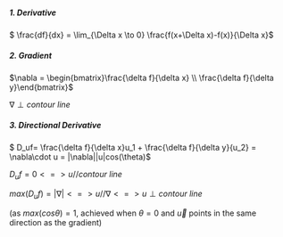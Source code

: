 ##### 1. Derivative

$ \frac{df}{dx} = \lim_{\Delta x \to 0} \frac{f(x+\Delta x)-f(x)}{\Delta x}$

##### 2. Gradient

$\nabla =  \begin{bmatrix}\frac{\delta f}{\delta x} \\ \frac{\delta f}{\delta y}\end{bmatrix}$

$\nabla \perp contour\:line$

##### 3. Directional Derivative

$ D_uf= \frac{\delta f}{\delta x}u_1 + \frac{\delta f}{\delta y}{u_2} = \nabla\cdot u = |\nabla||u|cos(\theta)$

$D_uf = 0 <=> u // contour\:line$

$max(D_uf) = |\nabla| <=> u // \nabla <=> u \perp contour\:line$

(as $max(cos\theta)=1$, achieved when $\theta=0$ and $\vec{u}$ points in the same direction as the gradient)













